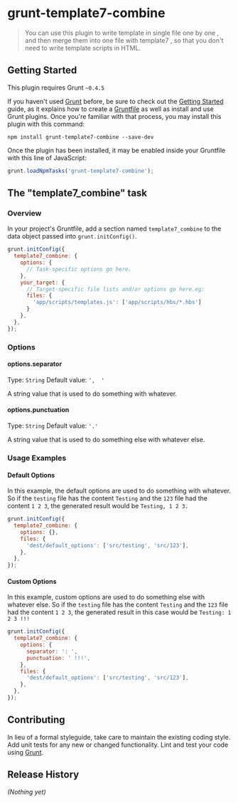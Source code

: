 # grunt-template7-combine

> You can use this plugin to write template in single file one by one , and then merge them into one file with template7 , so that you don't need to write template scripts in HTML.

## Getting Started
This plugin requires Grunt `~0.4.5`

If you haven't used [Grunt](http://gruntjs.com/) before, be sure to check out the [Getting Started](http://gruntjs.com/getting-started) guide, as it explains how to create a [Gruntfile](http://gruntjs.com/sample-gruntfile) as well as install and use Grunt plugins. Once you're familiar with that process, you may install this plugin with this command:

```shell
npm install grunt-template7-combine --save-dev
```

Once the plugin has been installed, it may be enabled inside your Gruntfile with this line of JavaScript:

```js
grunt.loadNpmTasks('grunt-template7-combine');
```

## The "template7_combine" task

### Overview
In your project's Gruntfile, add a section named `template7_combine` to the data object passed into `grunt.initConfig()`.

```js
grunt.initConfig({
  template7_combine: {
    options: {
      // Task-specific options go here.
    },
    your_target: {
      // Target-specific file lists and/or options go here.eg:
      files: {
        'app/scripts/templates.js': ['app/scripts/hbs/*.hbs']
      }
    },
  },
});
```

### Options

#### options.separator
Type: `String`
Default value: `',  '`

A string value that is used to do something with whatever.

#### options.punctuation
Type: `String`
Default value: `'.'`

A string value that is used to do something else with whatever else.

### Usage Examples

#### Default Options
In this example, the default options are used to do something with whatever. So if the `testing` file has the content `Testing` and the `123` file had the content `1 2 3`, the generated result would be `Testing, 1 2 3.`

```js
grunt.initConfig({
  template7_combine: {
    options: {},
    files: {
      'dest/default_options': ['src/testing', 'src/123'],
    },
  },
});
```

#### Custom Options
In this example, custom options are used to do something else with whatever else. So if the `testing` file has the content `Testing` and the `123` file had the content `1 2 3`, the generated result in this case would be `Testing: 1 2 3 !!!`

```js
grunt.initConfig({
  template7_combine: {
    options: {
      separator: ': ',
      punctuation: ' !!!',
    },
    files: {
      'dest/default_options': ['src/testing', 'src/123'],
    },
  },
});
```

## Contributing
In lieu of a formal styleguide, take care to maintain the existing coding style. Add unit tests for any new or changed functionality. Lint and test your code using [Grunt](http://gruntjs.com/).

## Release History
_(Nothing yet)_
